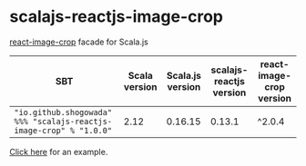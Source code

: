 # scalajs-reactjs-image-crop

[react-image-crop](https://github.com/DominicTobias/react-image-crop) facade for Scala.js

|SBT|Scala version|Scala.js version|scalajs-reactjs version|react-image-crop version|
|---|---|---|---|---|
|`"io.github.shogowada" %%% "scalajs-reactjs-image-crop" % "1.0.0"`|2.12|0.16.15|0.13.1|^2.0.4|

[Click here](/example/src/main/scala/io/github/shogowada/scalajs/reactjs/image/crop/example/Main.scala) for an example.
